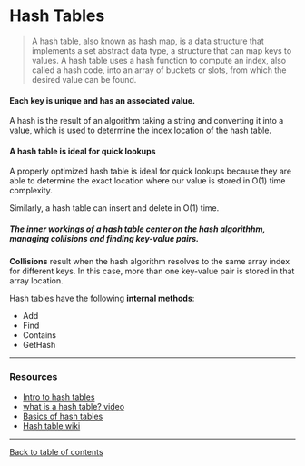 # Hash Tables

> A hash table, also known as hash map, is a data structure that implements a set abstract data type, a structure that can map keys to values. A hash table uses a hash function to compute an index, also called a hash code, into an array of buckets or slots, from which the desired value can be found.

#### Each key is unique and has an associated value.

A hash is the result of an algorithm taking a string and converting it into a value, which is used to determine the index location of the hash table.

#### A hash table is ideal for quick lookups

A properly optimized hash table is ideal for quick lookups because they are able to determine the exact location where our value is stored in O(1) time complexity.

Similarly, a hash table can insert and delete in O(1) time.

##### The inner workings of a hash table center on the hash algorithhm, managing collisions and finding key-value pairs.

**Collisions** result when the hash algorithm resolves to the same array index for different keys.  In this case, more than one key-value pair is stored in that array location.

Hash tables have the following **internal methods**:

- Add
- Find
- Contains
- GetHash

---

### Resources

- [Intro to hash tables](https://codefellows.github.io/common_curriculum/data_structures_and_algorithms/Code_401/class-30/resources/Hashtables.html)
- [what is a hash table? video](https://www.youtube.com/watch?v=MfhjkfocRR0)
- [Basics of hash tables](https://www.hackerearth.com/practice/data-structures/hash-tables/basics-of-hash-tables/tutorial/)
- [Hash table wiki](https://en.wikipedia.org/wiki/Hash_table)

---

[Back to table of contents](../README.md)
